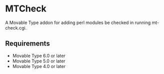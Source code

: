 # MTCheck
A Movable Type addon for adding perl modules be checked in running mt-check.cgi.

## Requirements
* Movable Type 6.0 or later
* Movable Type 5.0 or later
* Movable Type 4.0 or later
